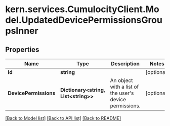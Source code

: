 # kern.services.CumulocityClient.Model.UpdatedDevicePermissionsGroupsInner

## Properties

Name | Type | Description | Notes
------------ | ------------- | ------------- | -------------
**Id** | **string** |  | [optional] 
**DevicePermissions** | **Dictionary&lt;string, List&lt;string&gt;&gt;** | An object with a list of the user&#39;s device permissions. | [optional] 

[[Back to Model list]](../README.md#documentation-for-models) [[Back to API list]](../README.md#documentation-for-api-endpoints) [[Back to README]](../README.md)


